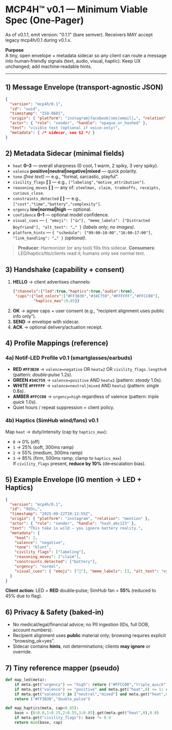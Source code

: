 # MCP4H™ v0.1 — Minimum Viable Spec (One‑Pager)

As of v0.1.1, emit version: "0.1.1" (bare semver). Receivers MAY accept legacy mcp4h/0.1 during v0.1.x.

**Purpose**  
A tiny, open envelope + metadata sidecar so any client can route a message into human‑friendly signals (text, audio, visual, haptic). Keep UX unchanged; add machine‑readable hints.

---

## 1) Message Envelope (transport‑agnostic JSON)
```json
{
  "version": "mcp4h/0.1",
  "id": "uuid",
  "timestamp": "ISO-8601",
  "origin": { "platform": "instagram|facebook|sms|email|…", "relation": "dm|mention|tag|comment" },
  "actor": { "role": "sender", "handle": "opaque_or_hashed" },
  "text": "visible text (optional if voice-only)",
  "metadata": { /* sidecar, see §2 */ }
}
```

## 2) Metadata Sidecar (minimal fields)
- `heat` **0–3** — overall sharpness (0 cool, 1 warm, 2 spiky, 3 very spiky).  
- `valence` **positive|neutral|negative|mixed** — quick polarity.  
- `tone` *(free text)* — e.g., “formal, sarcastic, playful”.  
- `civility_flags` **[ ]** — e.g., `["labeling","motive_attribution"]`.  
- `reasoning_moves` **[ ]** — any of: `steelman, claim, tradeoffs, receipts, curious_close`.  
- `constraints_detected` **[ ]** — e.g., `["cost","time","battery","complexity"]`.  
- `urgency` **low|normal|high** — optional.  
- `confidence` **0–1** — optional model confidence.  
- `visual_cues` — `{ "emoji": ["👍"], "meme_labels": ["Distracted Boyfriend"], "alt_text": "…" }` *(labels only; no images)*.  
- `platform_hints` — `{ "schedule": ["09:00–10:00","16:00–17:00"], "link_handling": "…" }` *(optional)*.

> **Producer**: Harmonizer (or any tool) fills this sidecar. **Consumers**: LED/haptics/tts/clients read it; humans only see normal text.

## 3) Handshake (capability + consent)
1. **HELLO** → client advertises channels:  
   ```json
   {"channels":{"led":true,"haptics":true,"audio":true},
    "caps":{"led_colors":["#FF3B30","#34C759","#FFFFFF","#FFCC00"],
            "haptics_max":0.85}}
   ```
2. **OK** → agree caps + user consent (e.g., “recipient alignment uses public info only”).  
3. **SEND** → envelope with sidecar.  
4. **ACK** → optional delivery/actuation receipt.

## 4) Profile Mappings (reference)

### 4a) Notif‑LED Profile v0.1 (smartglasses/earbuds)
- **RED `#FF3B30`** → `valence=negative` OR `heat≥2` OR `civility_flags.length>0` (pattern: *double‑pulse* 1.2s).  
- **GREEN `#34C759`** → `valence=positive` AND `heat≤1` (pattern: *steady* 1.0s).  
- **WHITE `#FFFFFF`** → `valence=neutral|mixed` AND `heat≤1` (pattern: *single* 0.8s).  
- **AMBER `#FFCC00`** → `urgency=high` regardless of valence (pattern: *triple quick* 1.0s).  
- Quiet hours / repeat suppression = client policy.

### 4b) Haptics (SimHub wind/fans) v0.1
Map `heat` → duty/intensity (cap by `haptics_max`):
- `0` → 0% (off)  
- `1` → 25% (soft, 300ms ramp)  
- `2` → 55% (medium, 300ms ramp)  
- `3` → 85% (firm, 500ms ramp; clamp to `haptics_max`)  
If `civility_flags` present, **reduce by 10%** (de‑escalation bias).

## 5) Example Envelope (IG mention → LED + Haptics)
```json
{
  "version": "mcp4h/0.1",
  "id": "9d3c…",
  "timestamp": "2025-09-22T10:12:55Z",
  "origin": { "platform": "instagram", "relation": "mention" },
  "actor": { "role": "sender", "handle": "hash_abc123" },
  "text": "This take is wild — you ignore battery reality.",
  "metadata": {
    "heat": 2,
    "valence": "negative",
    "tone": "blunt",
    "civility_flags": ["labeling"],
    "reasoning_moves": ["claim"],
    "constraints_detected": ["battery"],
    "urgency": "normal",
    "visual_cues": { "emoji": ["👀"], "meme_labels": [], "alt_text": "eyes emoji meaning 'looking closely'" }
  }
}
```
**Client action:** LED = **RED** double‑pulse; SimHub fan = **55%** (reduced to 45% due to flag).

## 6) Privacy & Safety (baked‑in)
- No medical/legal/financial advice; no PII ingestion (IDs, full DOB, account numbers).  
- Recipient alignment uses **public** material only; browsing requires explicit “browsing_ok=yes”.  
- Sidecar contains **hints**, not determinations; clients **may ignore** or override.

## 7) Tiny reference mapper (pseudo)
```python
def map_led(meta):
    if meta.get("urgency") == "high": return ("#FFCC00","triple_quick")
    if meta.get("valence") == "positive" and meta.get("heat",0) <= 1: return ("#34C759","steady")
    if meta.get("valence") in ["neutral","mixed"] and meta.get("heat",0) <= 1: return ("#FFFFFF","single")
    return ("#FF3B30","double_pulse")

def map_haptics(meta, cap=0.85):
    base = {0:0.0,1:0.25,2:0.55,3:0.85}.get(meta.get("heat",0),0.0)
    if meta.get("civility_flags"): base *= 0.9
    return min(base, cap)
```
